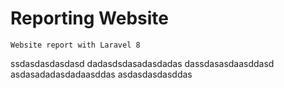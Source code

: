 # Reporting Website
```
Website report with Laravel 8
```
ssdasdasdasdasd
dadasdsdasadasdadas
dassdasasdaasddasd
asdasadadasdadaasddas
asdasdasdasddas
